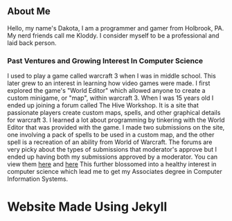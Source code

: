 ## About Me

  Hello, my name's Dakota, I am a programmer and gamer from Holbrook, PA.
  My nerd friends call me Kloddy.
  I consider myself to be a professional and laid back person.

### Past Ventures and Growing Interest In Computer Science

 I used to play a game called warcraft 3 when I was in middle school. This later
 grew to an interest in learning how video games were made. I first explored the game's
 "World Editor" which allowed anyone to create a custom minigame, or "map", within warcraft 3.
 When I was 15 years old I ended up joining a forum called The Hive Workshop.
 It is a site that passionate players create custom maps, spells, and other graphical details for warcraft 3.
 I learned a lot about programming by tinkering with the World Editor that was provided with the game.
 I made two submissions on the site, one involving a pack of spells to be used in a custom map, and the other spell is a recreation of an ability from World of Warcraft. The forums are very picky about the types of submissions that moderator's approve but I ended up having both my submissions approved by a moderator. You can view them [here](https://www.hiveworkshop.com/threads/disarm-v1-0.155163/) and [here](https://www.hiveworkshop.com/threads/death-grip-v1-02-final.155610/)
 This further blossomed into a healthy interest in computer science which lead me to get my Associates degree in Computer Information Systems.

# Website Made Using Jekyll 
